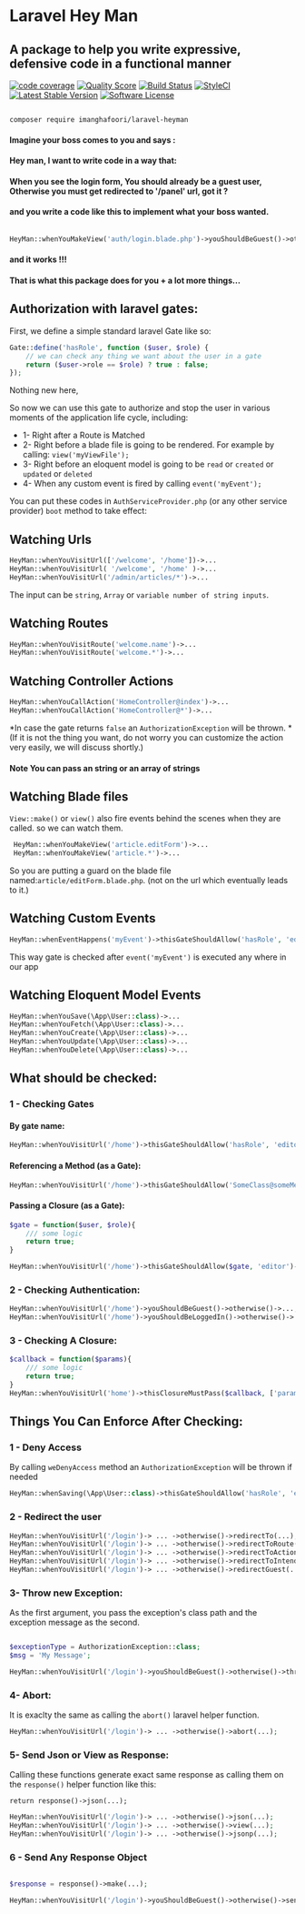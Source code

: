 # Laravel Hey Man

## A package to help you write expressive, defensive code in a functional manner

[![code coverage](https://codecov.io/gh/imanghafoori1/laravel-heyman/branch/master/graph/badge.svg)](https://codecov.io/gh/imanghafoori1/laravel-heyman)
<a href="https://scrutinizer-ci.com/g/imanghafoori1/laravel-heyman"><img src="https://img.shields.io/scrutinizer/g/imanghafoori1/laravel-heyman.svg?style=round-square" alt="Quality Score"></img></a>
[![Build Status](https://travis-ci.org/imanghafoori1/laravel-heyman.svg?branch=master)](https://travis-ci.org/imanghafoori1/laravel-heyman)
[![StyleCI](https://github.styleci.io/repos/139709518/shield?branch=master)](https://github.styleci.io/repos/139709518)
[![Latest Stable Version](https://poser.pugx.org/imanghafoori/laravel-heyman/v/stable)](https://packagist.org/packages/imanghafoori/laravel-heyman)
[![Software License](https://img.shields.io/badge/license-MIT-brightgreen.svg?style=round-square)](LICENSE.md)



```

composer require imanghafoori/laravel-heyman

```


#### Imagine your boss comes to you and says :

#### Hey man, I want to write code in a way that:

####  When you see the login form, You should already be a guest user, Otherwise you must get redirected to '/panel' url, got it ?

####  and you write a code like this to implement what your boss wanted.


```php

HeyMan::whenYouMakeView('auth/login.blade.php')->youShouldBeGuest()->otherwise()->redirect('/panel');


```

#### and it works !!!

#### That is what this package does for you + a lot more things...


## Authorization with laravel gates:

First, we define a simple standard laravel Gate like so:

```php
Gate::define('hasRole', function ($user, $role) {
    // we can check any thing we want about the user in a gate
    return ($user->role == $role) ? true : false;
});

```
Nothing new here,

So now we can use this gate to authorize and stop the user in various moments of the application life cycle, including:
- 1- Right after a Route is Matched
- 2- Right before a blade file is going to be rendered. For example by calling: `view('myViewFile');` 
- 3- Right before an eloquent model is going to be `read` or `created` or `updated` or `deleted`
- 4- When any custom event is fired by calling `event('myEvent');`


You can put these codes in `AuthServiceProvider.php` (or any other service provider) `boot` method to take effect:

## Watching Urls

```php
HeyMan::whenYouVisitUrl(['/welcome', '/home'])->...
HeyMan::whenYouVisitUrl( '/welcome', '/home' )->...
HeyMan::whenYouVisitUrl('/admin/articles/*')->...
```
The input can be `string`, `Array` or `variable number of string inputs`.


## Watching Routes

```php
HeyMan::whenYouVisitRoute('welcome.name')->...
HeyMan::whenYouVisitRoute('welcome.*')->...
```


## Watching Controller Actions

```php
HeyMan::whenYouCallAction('HomeController@index')->...
HeyMan::whenYouCallAction('HomeController@*')->...

```

*In case the gate returns `false` an `AuthorizationException` will be thrown.
*(If it is not the thing you want, do not worry you can customize the action very easily, we will discuss shortly.)


#### Note You can pass an string or an array of strings


## Watching Blade files

`View::make()` or `view()` also fire events behind the scenes when they are called. so we can watch them.

```php 
 HeyMan::whenYouMakeView('article.editForm')->...
 HeyMan::whenYouMakeView('article.*')->...
 ```
 
So you are putting a guard on the blade file named:`article/editForm.blade.php`. (not on the url which eventually leads to it.)


## Watching Custom Events

```php
HeyMan::whenEventHappens('myEvent')->thisGateShouldAllow('hasRole', 'editor')->otherwise()->...
```

This way gate is checked after `event('myEvent')` is executed any where in our app


## Watching Eloquent Model Events
```php
HeyMan::whenYouSave(\App\User::class)->...
HeyMan::whenYouFetch(\App\User::class)->...
HeyMan::whenYouCreate(\App\User::class)->...
HeyMan::whenYouUpdate(\App\User::class)->...
HeyMan::whenYouDelete(\App\User::class)->...
```


## What should be checked:

### 1 - Checking Gates


#### By gate name:

```php
HeyMan::whenYouVisitUrl('/home')->thisGateShouldAllow('hasRole', 'editor')->otherwise()->...;
```

#### Referencing a Method (as a Gate):

```php
HeyMan::whenYouVisitUrl('/home')->thisGateShouldAllow('SomeClass@someMethod', 'editor')->otherwise()->...;
```

#### Passing a Closure (as a Gate):

```php
$gate = function($user, $role){
    /// some logic
    return true;
}

HeyMan::whenYouVisitUrl('/home')->thisGateShouldAllow($gate, 'editor')->otherwise()->...;
```

### 2 - Checking Authentication:

```php
HeyMan::whenYouVisitUrl('/home')->youShouldBeGuest()->otherwise()->...;
HeyMan::whenYouVisitUrl('/home')->youShouldBeLoggedIn()->otherwise()->...;
```

### 3 - Checking A Closure:

```php
$callback = function($params){
    /// some logic
    return true;
}
HeyMan::whenYouVisitUrl('home')->thisClosureMustPass($callback, ['param1'])->otherwise()->...;
```


## Things You Can Enforce After Checking:

### 1 - Deny Access

By calling `weDenyAccess` method an `AuthorizationException` will be thrown if needed

```php
HeyMan::whenSaving(\App\User::class)->thisGateShouldAllow('hasRole', 'editor')->otherwise()->weDenyAccess();
```

### 2 - Redirect the user

```php
HeyMan::whenYouVisitUrl('/login')-> ... ->otherwise()->redirectTo(...);
HeyMan::whenYouVisitUrl('/login')-> ... ->otherwise()->redirectToRoute(...);
HeyMan::whenYouVisitUrl('/login')-> ... ->otherwise()->redirectToAction(...);
HeyMan::whenYouVisitUrl('/login')-> ... ->otherwise()->redirectToIntended(...);
HeyMan::whenYouVisitUrl('/login')-> ... ->otherwise()->redirectGuest(...);
```

### 3- Throw new Exception:

As the first argument, you pass the exception's class path and the exception message as the second.

```php

$exceptionType = AuthorizationException::class;
$msg = 'My Message';

HeyMan::whenYouVisitUrl('/login')->youShouldBeGuest()->otherwise()->throwNew($exceptionType, $msg);
```

### 4- Abort:

It is exaclty the same as calling the `abort()` laravel helper function.

```php
HeyMan::whenYouVisitUrl('/login')-> ... ->otherwise()->abort(...);
```

### 5- Send Json or View as Response:

Calling these functions generate exact same response as calling them on the `response()` helper function like this:
 
`return response()->json(...);`

```php
HeyMan::whenYouVisitUrl('/login')-> ... ->otherwise()->json(...);
HeyMan::whenYouVisitUrl('/login')-> ... ->otherwise()->view(...);
HeyMan::whenYouVisitUrl('/login')-> ... ->otherwise()->jsonp(...);
```

### 6 - Send Any Response Object

```php

$response = response()->make(...);

HeyMan::whenYouVisitUrl('/login')->youShouldBeGuest()->otherwise()->send($response);
```
